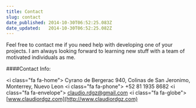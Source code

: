 ```yaml
---
title: Contact
slug: contact
date_published: 2014-10-30T06:52:25.083Z
date_updated:   2014-10-30T06:52:25.082Z
---
```


Feel free to contact me if you need help with developing one of your projects. I am always looking forward to learning new stuff with a team of motivated individuals as me. 

####Contact Info: 

<i class=\"fa fa-home\"></i> Cyrano de Bergerac 940, Colinas de San Jeronimo, Monterrey, Nuevo Leon
<i class=\"fa fa-phone\"></i> +52 81 1935 8682
<i class=\"fa fa-envelope\"></i> [claudio.rdgz@gmail.com](mailto:claudio.rdgz@gmail.com)
<i class=\"fa fa-globe\"></i> [www.claudiordgz.com](http://www.claudiordgz.com)

